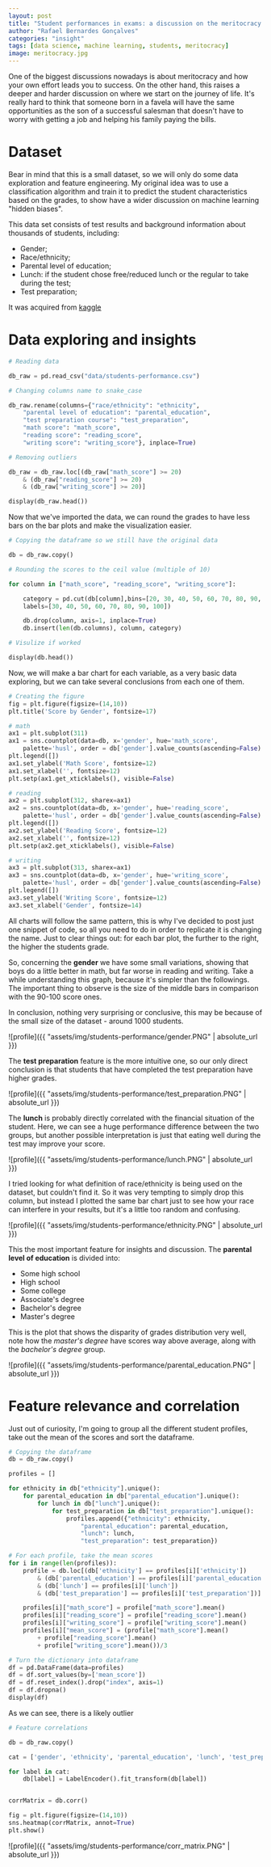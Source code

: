 ```yaml
---
layout: post
title: "Student performances in exams: a discussion on the meritocracy trap"
author: "Rafael Bernardes Gonçalves"
categories: "insight"
tags: [data science, machine learning, students, meritocracy]
image: meritocracy.jpg
---
```


One of the biggest discussions nowadays is about meritocracy and how your own effort leads you to success. On the other hand, this raises a deeper and harder discussion on where we start on the journey of life. It's really hard to think that someone born in a favela will have the same opportunities as the son of a successful salesman that doesn't have to worry with getting a job and helping his family paying the bills.

# Dataset

Bear in mind that this is a small dataset, so we will only do some data exploration and feature engineering. My original idea was to use a classification algorithm and train it to predict the student characteristics based on the grades, to show have a wider discussion on machine learning "hidden biases".

This data set consists of test results and background information about thousands of students, including:

* Gender;
* Race/ethnicity;
* Parental level of education;
* Lunch: if the student chose free/reduced lunch or the regular to take during the test;
* Test preparation;

It was acquired from [kaggle](https://www.kaggle.com/spscientist/students-performance-in-exams)

# Data exploring and insights

```python
# Reading data

db_raw = pd.read_csv("data/students-performance.csv")

# Changing columns name to snake_case

db_raw.rename(columns={"race/ethnicity": "ethnicity",
    "parental level of education": "parental_education",
    "test preparation course": "test_preparation",
    "math score": "math_score",
    "reading score": "reading_score",
    "writing score": "writing_score"}, inplace=True)

# Removing outliers

db_raw = db_raw.loc[(db_raw["math_score"] >= 20)
    & (db_raw["reading_score"] >= 20)
    & (db_raw["writing_score"] >= 20)]

display(db_raw.head())
```

Now that we've imported the data, we can round the grades to have less bars on the bar plots and make the visualization easier.

```python
# Copying the dataframe so we still have the original data

db = db_raw.copy()

# Rounding the scores to the ceil value (multiple of 10)

for column in ["math_score", "reading_score", "writing_score"]:

    category = pd.cut(db[column],bins=[20, 30, 40, 50, 60, 70, 80, 90, 100],
    labels=[30, 40, 50, 60, 70, 80, 90, 100])

    db.drop(column, axis=1, inplace=True)
    db.insert(len(db.columns), column, category)

# Visulize if worked

display(db.head())
```

Now, we will make a bar chart for each variable, as a very basic data exploring, but we can take several conclusions from each one of them.

```python
# Creating the figure
fig = plt.figure(figsize=(14,10))
plt.title('Score by Gender', fontsize=17)

# math
ax1 = plt.subplot(311)
ax1 = sns.countplot(data=db, x='gender', hue='math_score',
    palette='husl', order = db['gender'].value_counts(ascending=False).index)
plt.legend([])
ax1.set_ylabel('Math Score', fontsize=12)
ax1.set_xlabel('', fontsize=12)
plt.setp(ax1.get_xticklabels(), visible=False)

# reading
ax2 = plt.subplot(312, sharex=ax1)
ax2 = sns.countplot(data=db, x='gender', hue='reading_score',
    palette='husl', order = db['gender'].value_counts(ascending=False).index)
plt.legend([])
ax2.set_ylabel('Reading Score', fontsize=12)
ax2.set_xlabel('', fontsize=12)
plt.setp(ax2.get_xticklabels(), visible=False)

# writing
ax3 = plt.subplot(313, sharex=ax1)
ax3 = sns.countplot(data=db, x='gender', hue='writing_score',
    palette='husl', order = db['gender'].value_counts(ascending=False).index)
plt.legend([])
ax3.set_ylabel('Writing Score', fontsize=12)
ax3.set_xlabel('Gender', fontsize=14)
```

All charts will follow the same pattern, this is why I've decided to post just one snippet of code, so all you need to do in order to replicate it is changing the name. Just to clear things out: for each bar plot, the further to the right, the higher the students grade.

So, concerning the **gender** we have some small variations, showing that boys do a little better in math, but far worse in reading and writing. Take a while understanding this graph, because it's simpler than the followings. The important thing to observe is the size of the middle bars in comparison with the 90-100 score ones.

In conclusion, nothing very surprising or conclusive, this may be because of the small size of the dataset - around 1000 students.

![profile]({{ "assets/img/students-performance/gender.PNG" | absolute_url }})

The **test preparation** feature is the more intuitive one, so our only direct conclusion is that students that have completed the test preparation have higher grades.

![profile]({{ "assets/img/students-performance/test_preparation.PNG" | absolute_url }})

The **lunch** is probably directly correlated with the financial situation of the student. Here, we can see a huge performance difference between the two groups, but another possible interpretation is just that eating well during the test may improve your score.

![profile]({{ "assets/img/students-performance/lunch.PNG" | absolute_url }})

I tried looking for what definition of race/ethnicity is being used on the dataset, but couldn't find it. So it was very tempting to simply drop this column, but instead I plotted the same bar chart just to see how your race can interfere in your results, but it's a little too random and confusing.

![profile]({{ "assets/img/students-performance/ethnicity.PNG" | absolute_url }})

This the most important feature for insights and discussion. The **parental level of education** is divided into:

- Some high school
- High school
- Some college
- Associate's degree
- Bachelor's degree
- Master's degree

This is the plot that shows the disparity of grades distribution very well, note how the *master's degree* have scores way above average, along with the *bachelor's degree* group.

![profile]({{ "assets/img/students-performance/parental_education.PNG" | absolute_url }})

# Feature relevance and correlation

Just out of curiosity, I'm going to group all the different student profiles, take out the mean of the scores and sort the dataframe.

```python
# Copying the dataframe
db = db_raw.copy()

profiles = []

for ethnicity in db["ethnicity"].unique():
    for parental_education in db["parental_education"].unique():
        for lunch in db["lunch"].unique():
            for test_preparation in db["test_preparation"].unique():
                profiles.append({"ethnicity": ethnicity,
                    "parental_education": parental_education,
                    "lunch": lunch,
                    "test_preparation": test_preparation})

# For each profile, take the mean scores
for i in range(len(profiles)):
    profile = db.loc[(db['ethnicity'] == profiles[i]['ethnicity'])
        & (db['parental_education'] == profiles[i]['parental_education'])
        & (db['lunch'] == profiles[i]['lunch'])
        & (db['test_preparation'] == profiles[i]['test_preparation'])]

    profiles[i]["math_score"] = profile["math_score"].mean()
    profiles[i]["reading_score"] = profile["reading_score"].mean()
    profiles[i]["writing_score"] = profile["writing_score"].mean()
    profiles[i]["mean_score"] = (profile["math_score"].mean()
        + profile["reading_score"].mean()
        + profile["writing_score"].mean())/3

# Turn the dictionary into dataframe
df = pd.DataFrame(data=profiles)
df = df.sort_values(by=['mean_score'])
df = df.reset_index().drop("index", axis=1)
df = df.dropna()
display(df)
```

As we can see, there is a likely outlier

```python
# Feature correlations

db = db_raw.copy()

cat = ['gender', 'ethnicity', 'parental_education', 'lunch', 'test_preparation']

for label in cat:
    db[label] = LabelEncoder().fit_transform(db[label])


corrMatrix = db.corr()

fig = plt.figure(figsize=(14,10))
sns.heatmap(corrMatrix, annot=True)
plt.show()
```
![profile]({{ "assets/img/students-performance/corr_matrix.PNG" | absolute_url }})
